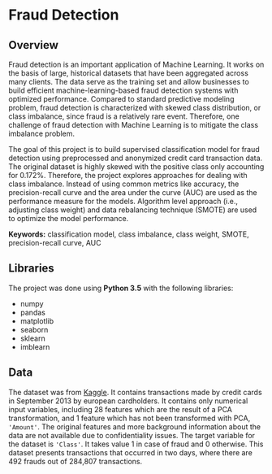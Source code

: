 # Fraud Detection 

## Overview  
Fraud detection is an important application of Machine Learning. It works on the basis of large, historical datasets that have been aggregated across many clients. The data serve as the training set and allow businesses to build efficient machine-learning-based fraud detection systems with optimized performance. Compared to standard predictive modeling problem, fraud detection is characterized with skewed class distribution, or class imbalance, since fraud is a relatively rare event. Therefore, one challenge of fraud detection with Machine Learning is to mitigate the class imbalance problem.  

The goal of this project is to build supervised classification model for fraud detection using preprocessed and anonymized credit card transaction data. The original dataset is highly skewed with the positive class only accounting for 0.172%. Therefore, the project explores approaches for dealing with class imbalance. Instead of using common metrics like accuracy, the precision-recall curve and the area under the curve (AUC) are used as the performance measure for the models. Algorithm level approach (i.e., adjusting class weight) and data rebalancing technique (SMOTE) are used to optimize the model performance. 

**Keywords:** classification model, class imbalance, class weight, SMOTE, precision-recall curve, AUC

## Libraries 
The project was done using **Python 3.5** with the following libraries: 
- numpy  
- pandas 
- matplotlib 
- seaborn 
- sklearn  
- imblearn 

## Data 
The dataset was from [Kaggle](https://www.kaggle.com/dalpozz/creditcardfraud). It contains transactions made by credit cards in September 2013 by european cardholders. It contains only numerical input variables, including 28 features which are the result of a PCA transformation, and 1 feature which has not been transformed with PCA, `'Amount'`. The original features and more background information about the data are not available due to confidentiality issues. The target variable for the dataset is `'Class'`. It takes value 1 in case of fraud and 0 otherwise. This dataset presents transactions that occurred in two days, where there are 492 frauds out of 284,807 transactions.
